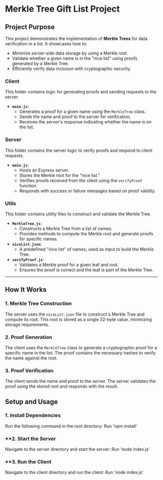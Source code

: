 # **Merkle Tree Gift List Project**

## **Project Purpose**
This project demonstrates the implementation of **Merkle Trees** for data verification in a list. It showcases how to:
- Minimize server-side data storage by using a Merkle root.
- Validate whether a given name is in the "nice list" using proofs generated by a Merkle Tree.
- Efficiently verify data inclusion with cryptographic security.


### **Client**
This folder contains logic for generating proofs and sending requests to the server.

- **`main.js`**:
  - Generates a proof for a given name using the `MerkleTree` class.
  - Sends the name and proof to the server for verification.
  - Receives the server's response indicating whether the name is on the list.

### **Server**
This folder contains the server logic to verify proofs and respond to client requests.

- **`main.js`**:
  - Hosts an Express server.
  - Stores the Merkle root for the "nice list."
  - Verifies proofs received from the client using the `verifyProof` function.
  - Responds with success or failure messages based on proof validity.

### **Utils**
This folder contains utility files to construct and validate the Merkle Tree.

- **`MerkleTree.js`**:
  - Constructs a Merkle Tree from a list of names.
  - Provides methods to compute the Merkle root and generate proofs for specific names.
- **`niceList.json`**:
  - A predefined "nice list" of names, used as input to build the Merkle Tree.
- **`verifyProof.js`**:
  - Validates a Merkle proof for a given leaf and root.
  - Ensures the proof is correct and the leaf is part of the Merkle Tree.

---

## **How It Works**

### **1. Merkle Tree Construction**
The server uses the `niceList.json` file to construct a Merkle Tree and compute its root. This root is stored as a single 32-byte value, minimizing storage requirements.

### **2. Proof Generation**
The client uses the `MerkleTree` class to generate a cryptographic proof for a specific name in the list. The proof contains the necessary hashes to verify the name against the root.

### **3. Proof Verification**
The client sends the name and proof to the server. The server validates the proof using the stored root and responds with the result.


## **Setup and Usage**

### **1. Install Dependencies**
Run the following command in the root directory:
Run 'npm install'

### **2. Start the Server
Navigate to the server directory and start the server:
Run 'node index.js'

### **3. Run the Client
Navigate to the client directory and run the client:
Run 'node index.js'

